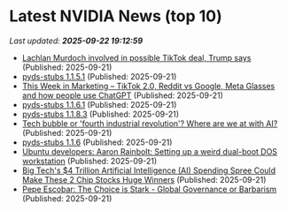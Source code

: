 # Latest NVIDIA News (top 10)
_Last updated: **2025-09-22 19:12:59**_

- [Lachlan Murdoch involved in possible TikTok deal, Trump says](https://www.abc.net.au/news/2025-09-22/tiktok-deal-involves-murdoch-trump-says/105800256) (Published: 2025-09-21)
- [pyds-stubs 1.1.5.1](https://pypi.org/project/pyds-stubs/1.1.5.1/) (Published: 2025-09-21)
- [This Week in Marketing – TikTok 2.0, Reddit vs Google, Meta Glasses and how people use ChatGPT](https://thesocialjuice.substack.com/p/this-week-in-marketing-tiktok-20) (Published: 2025-09-21)
- [pyds-stubs 1.1.6.1](https://pypi.org/project/pyds-stubs/1.1.6.1/) (Published: 2025-09-21)
- [pyds-stubs 1.1.8.3](https://pypi.org/project/pyds-stubs/1.1.8.3/) (Published: 2025-09-21)
- [Tech bubble or 'fourth industrial revolution'? Where are we at with AI?](https://www.abc.net.au/news/2025-09-22/is-ai-the-fourth-industrial-revolution/105790912) (Published: 2025-09-21)
- [pyds-stubs 1.1.6](https://pypi.org/project/pyds-stubs/1.1.6/) (Published: 2025-09-21)
- [Ubuntu developers: Aaron Rainbolt: Setting up a weird dual-boot DOS workstation](https://arraybolt3.substack.com/p/setting-up-a-weird-dual-boot-dos) (Published: 2025-09-21)
- [Big Tech's $4 Trillion Artificial Intelligence (AI) Spending Spree Could Make These 2 Chip Stocks Huge Winners](https://biztoc.com/x/df571b863eb5f774) (Published: 2025-09-21)
- [Pepe Escobar: The Choice is Stark - Global Governance or Barbarism](https://sputnikglobe.com/20250921/pepe-escobar-the-choice-is-stark-global-governance-or-barbarism-1122828965.html) (Published: 2025-09-21)
